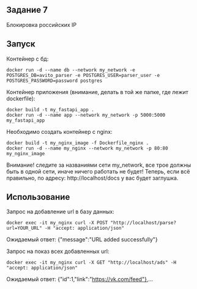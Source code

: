 ## Задание 7

Блокировка российских IP

## Запуск

Контейнер с бд:
````
docker run -d --name db --network my_network -e POSTGRES_DB=avito_parser -e POSTGRES_USER=parser_user -e POSTGRES_PASSWORD=password postgres
````

Контейнер приложения (внимание, делать в той же папке, где лежит dockerfile):
````
docker build -t my_fastapi_app .
docker run -d --name app --network my_network -p 5000:5000 my_fastapi_app
````

Необходимо создать контейнер с nginx:
````
docker build -t my_nginx_image -f Dockerfile_nginx .
docker run -d --name my_nginx --network my_network -p 80:80 my_nginx_image
````
Внимание! следите за названиями сети my_network, все трое должны быть в одной сети, иначе ничего работать не будет!
Теперь, если всё правильно, по адресу: http://localhost/docs у вас будет заглушка. 

## Использование 
Запрос на добавление url в базу данных:
````
docker exec -it my_nginx curl -X POST "http://localhost/parse?url=YOUR_URL" -H "accept: application/json"
````
Ожидаемый ответ: {"message":"URL added successfully"}

Запрос на показ всех добавленных url:
````
docker exec -it my_nginx curl -X GET "http://localhost/ads" -H "accept: application/json"
````
Ожидаемый ответ: {"id":1,"link":"https://vk.com/feed"},...
